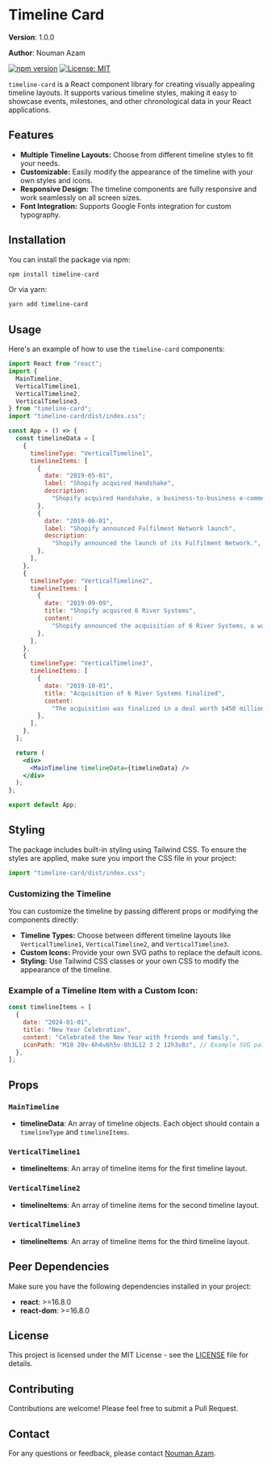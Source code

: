 # Timeline Card

**Version**: 1.0.0

**Author**: Nouman Azam

[![npm version](https://badge.fury.io/js/timeline-card.svg)](https://badge.fury.io/js/timeline-card)
[![License: MIT](https://img.shields.io/badge/License-MIT-yellow.svg)](https://opensource.org/licenses/MIT)

`timeline-card` is a React component library for creating visually appealing timeline layouts. It supports various timeline styles, making it easy to showcase events, milestones, and other chronological data in your React applications.

## Features

- **Multiple Timeline Layouts:** Choose from different timeline styles to fit your needs.
- **Customizable:** Easily modify the appearance of the timeline with your own styles and icons.
- **Responsive Design:** The timeline components are fully responsive and work seamlessly on all screen sizes.
- **Font Integration:** Supports Google Fonts integration for custom typography.

## Installation

You can install the package via npm:

```bash
npm install timeline-card
```

Or via yarn:

```bash
yarn add timeline-card
```

## Usage

Here's an example of how to use the `timeline-card` components:

```jsx
import React from "react";
import {
  MainTimeline,
  VerticalTimeline1,
  VerticalTimeline2,
  VerticalTimeline3,
} from "timeline-card";
import "timeline-card/dist/index.css";

const App = () => {
  const timelineData = [
    {
      timelineType: "VerticalTimeline1",
      timelineItems: [
        {
          date: "2019-05-01",
          label: "Shopify acquired Handshake",
          description:
            "Shopify acquired Handshake, a business-to-business e-commerce platform for wholesale goods.",
        },
        {
          date: "2019-06-01",
          label: "Shopify announced Fulfilment Network launch",
          description:
            "Shopify announced the launch of its Fulfilment Network.",
        },
      ],
    },
    {
      timelineType: "VerticalTimeline2",
      timelineItems: [
        {
          date: "2019-09-09",
          title: "Shopify acquired 6 River Systems",
          content:
            "Shopify announced the acquisition of 6 River Systems, a warehouse robotics company.",
        },
      ],
    },
    {
      timelineType: "VerticalTimeline3",
      timelineItems: [
        {
          date: "2019-10-01",
          title: "Acquisition of 6 River Systems finalized",
          content:
            "The acquisition was finalized in a deal worth $450 million.",
        },
      ],
    },
  ];

  return (
    <div>
      <MainTimeline timelineData={timelineData} />
    </div>
  );
};

export default App;
```

## Styling

The package includes built-in styling using Tailwind CSS. To ensure the styles are applied, make sure you import the CSS file in your project:

```javascript
import "timeline-card/dist/index.css";
```

### Customizing the Timeline

You can customize the timeline by passing different props or modifying the components directly:

- **Timeline Types:** Choose between different timeline layouts like `VerticalTimeline1`, `VerticalTimeline2`, and `VerticalTimeline3`.
- **Custom Icons:** Provide your own SVG paths to replace the default icons.
- **Styling:** Use Tailwind CSS classes or your own CSS to modify the appearance of the timeline.

### Example of a Timeline Item with a Custom Icon:

```jsx
const timelineItems = [
  {
    date: "2024-01-01",
    title: "New Year Celebration",
    content: "Celebrated the New Year with friends and family.",
    iconPath: "M10 20v-6h4v6h5v-8h3L12 3 2 12h3v8z", // Example SVG path
  },
];
```

## Props

### `MainTimeline`

- **timelineData**: An array of timeline objects. Each object should contain a `timelineType` and `timelineItems`.

### `VerticalTimeline1`

- **timelineItems**: An array of timeline items for the first timeline layout.

### `VerticalTimeline2`

- **timelineItems**: An array of timeline items for the second timeline layout.

### `VerticalTimeline3`

- **timelineItems**: An array of timeline items for the third timeline layout.

## Peer Dependencies

Make sure you have the following dependencies installed in your project:

- **react**: >=16.8.0
- **react-dom**: >=16.8.0

## License

This project is licensed under the MIT License - see the [LICENSE](LICENSE) file for details.

## Contributing

Contributions are welcome! Please feel free to submit a Pull Request.

## Contact

For any questions or feedback, please contact [Nouman Azam](mailto:noumanhunzai222@gmail.com).
